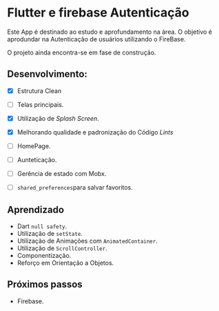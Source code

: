 # Flutter e firebase Autenticação

Este App é destinado ao estudo e aprofundamento na área. O objetivo é aprodundar na Autenticação de usuários utilizando o FireBase.

O projeto ainda encontra-se em fase de construção.


 ## Desenvolvimento:
 - [x] Estrutura Clean
 - [ ] Telas principais.
 - [x] Utilização de *Splash Screen*.
 - [x] Melhorando qualidade e padronização do Código *Lints* 
 - [ ] HomePage.
 - [ ] Aunteticação.
 - [ ] Gerência de estado com Mobx.
 - [ ] `shared_preferences`para salvar favoritos.

 
 ## Aprendizado
* Dart `null safety`. 
* Utilização de `setState`.
* Utilização de Animações com `AnimatedContainer`.
* Utilização de `ScrollController`.
* Componentização.
* Reforço em Orientação a Objetos.

 ## Próximos passos
* Firebase.
